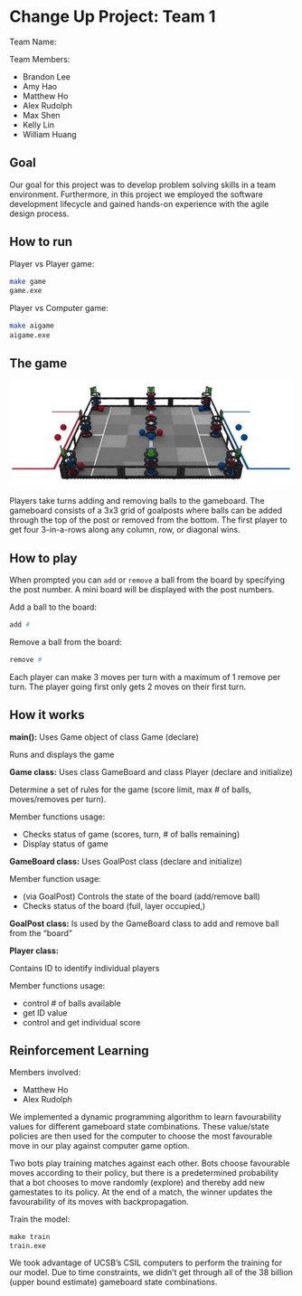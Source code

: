 # Change Up Project: Team 1

Team Name: <br/>

Team Members: <br/>
- Brandon Lee 
- Amy Hao
- Matthew Ho
- Alex Rudolph
- Max Shen
- Kelly Lin
- William Huang

## Goal

Our goal for this project was to develop problem solving skills in a team environment. Furthermore, in this project we employed the software development lifecycle and gained hands-on experience with the agile design process.

## How to run

Player vs Player game:
```bash 
make game
game.exe
```

Player vs Computer game:
```bash 
make aigame
aigame.exe
```

## The game

![gameboard](gameboard.jpg)

Players take turns adding and removing balls to the gameboard. The gameboard consists of a 3x3 grid of goalposts where balls can be added through the top of the post or removed from the bottom. The first player to get four 3-in-a-rows along any column, row, or diagonal wins. 

## How to play

When prompted you can `add` or `remove` a ball from the board by specifying the post number. A mini board will be displayed with the post numbers.

Add a ball to the board:

```bash
add #
```

Remove a ball from the board:

```bash
remove #
```

Each player can make 3 moves per turn with a maximum of 1 remove per turn. The player going first only gets 2 moves on their first turn.

## How it works

**main():**
 Uses Game object of class Game (declare)

Runs and displays the game


**Game class:**
 Uses class GameBoard and class Player (declare and initialize)

Determine a set of rules for the game (score limit, max # of balls, moves/removes per turn).

Member functions usage:
-	Checks status of game (scores, turn, # of balls remaining)
-	Display status of game


**GameBoard class:**
 Uses GoalPost class (declare and initialize)

Member function usage:
-	(via GoalPost) Controls the state of the board (add/remove ball)
-	Checks status of the board (full, layer occupied,)


**GoalPost class:**
 Is used by the GameBoard class to add and remove ball from the “board”


**Player class:**

Contains ID to identify individual players

Member functions usage:
-	control # of balls available
-	get ID value
-	control and get individual score


## Reinforcement Learning

Members involved:
* Matthew Ho
* Alex Rudolph

We implemented a dynamic programming algorithm to learn favourability values for different gameboard state combinations. These value/state policies are then used for the computer to choose the most favourable move in our play against computer game option.

Two bots play training matches against each other. Bots choose favourable moves according to their policy, but there is a predetermined probability that a bot chooses to move randomly (explore) and thereby add new gamestates to its policy. At the end of a match, the winner updates the favourability of its moves with backpropagation. 

Train the model:
```{bash}
make train
train.exe
```
We took advantage of UCSB’s CSIL computers to perform the training for our model. Due to time constraints, we didn’t get through all of the 38 billion (upper bound estimate) gameboard state combinations. 
